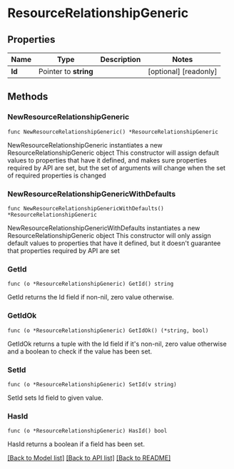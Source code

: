 # ResourceRelationshipGeneric

## Properties

Name | Type | Description | Notes
------------ | ------------- | ------------- | -------------
**Id** | Pointer to **string** |  | [optional] [readonly] 

## Methods

### NewResourceRelationshipGeneric

`func NewResourceRelationshipGeneric() *ResourceRelationshipGeneric`

NewResourceRelationshipGeneric instantiates a new ResourceRelationshipGeneric object
This constructor will assign default values to properties that have it defined,
and makes sure properties required by API are set, but the set of arguments
will change when the set of required properties is changed

### NewResourceRelationshipGenericWithDefaults

`func NewResourceRelationshipGenericWithDefaults() *ResourceRelationshipGeneric`

NewResourceRelationshipGenericWithDefaults instantiates a new ResourceRelationshipGeneric object
This constructor will only assign default values to properties that have it defined,
but it doesn't guarantee that properties required by API are set

### GetId

`func (o *ResourceRelationshipGeneric) GetId() string`

GetId returns the Id field if non-nil, zero value otherwise.

### GetIdOk

`func (o *ResourceRelationshipGeneric) GetIdOk() (*string, bool)`

GetIdOk returns a tuple with the Id field if it's non-nil, zero value otherwise
and a boolean to check if the value has been set.

### SetId

`func (o *ResourceRelationshipGeneric) SetId(v string)`

SetId sets Id field to given value.

### HasId

`func (o *ResourceRelationshipGeneric) HasId() bool`

HasId returns a boolean if a field has been set.


[[Back to Model list]](../README.md#documentation-for-models) [[Back to API list]](../README.md#documentation-for-api-endpoints) [[Back to README]](../README.md)


